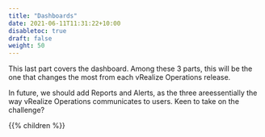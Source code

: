 ```yaml
---
title: "Dashboards"
date: 2021-06-11T11:31:22+10:00
disabletoc: true
draft: false
weight: 50
---
```


This last part covers the dashboard. Among these 3 parts, this will be the one that changes the most from each vRealize Operations release.

In future, we should add Reports and Alerts, as the three areessentially the way vRealize Operations communicates to users. Keen to take on the challenge?

{{% children %}}